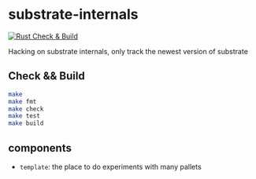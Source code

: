# substrate-internals

[![Rust Check & Build](https://github.com/Akagi201/substrate-internals/actions/workflows/ci.yml/badge.svg)](https://github.com/Akagi201/substrate-internals/actions/workflows/ci.yml)

Hacking on substrate internals, only track the newest version of substrate

## Check && Build

```sh
make
make fmt
make check
make test
make build
```

## components

* `template`: the place to do experiments with many pallets
